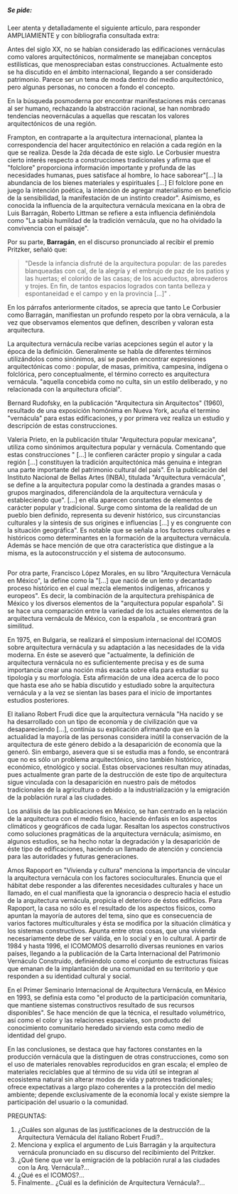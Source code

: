 ##### Se pide:
Leer atenta y detalladamente el siguiente artículo, para responder AMPLIAMIENTE y con bibliografia consultada extra:

Antes del siglo XX, no se habían considerado las edificaciones vernáculas como valores arquitectónicos, normalmente se manejaban conceptos estilísticas, que menospreciaban estas construcciones.
Actualmente esto se ha discutido en el ámbito internacional, llegando a ser considerado patrimonio. Parece ser un tema de moda dentro del medio arquitectónico, pero algunas personas, no conocen a fondo el concepto.


En la búsqueda posmoderna por encontrar manifestaciones más cercanas al ser humano, rechazando la abstracción racional, se han nombrado tendencias neovernáculas a aquellas que rescatan los valores arquitectónicos de una región.

Frampton, en contraparte a la arquitectura internacional, plantea la correspondencia del hacer arquitectónico en relación a cada región en la que se realiza.
Desde la 2da década de este siglo.
Le Corbusier muestra cierto interés respecto a construcciones tradicionales y afirma que el "folclore" proporciona información importante y profunda de las necesidades humanas, pues satisface al hombre, lo hace saborear"[...] la abundancia de los bienes materiales y espirituales [...] El folclore pone en juego la intención poética, la intención de agregar materialismo en beneficio de la sensibilidad, la manifestación de un instinto creador".
Asimismo, es conocida la influencia de la arquitectura vernácula mexicana en la obra de Luis Barragán, Roberto Littman se refiere a esta influencia definiéndola como "La sabia humildad de la tradición vernácula, que no ha olvidado la convivencia con el paisaje".

Por su parte, **Barragán**, en el discurso pronunciado al recibir el premio Pritzker, señaló que:

> "Desde la infancia disfruté de la arquitectura popular: de las paredes blanqueadas con cal, de la alegría y el embrujo de paz de los patios y las huertas; el colorido de las casas; de los acueductos, abrevaderos y trojes. En fin, de tantos espacios logrados con tanta belleza y espontaneidad e el campo y en la provincia […]" .

En los párrafos anteriormente citados, se aprecia que tanto Le Corbusier como Barragán, manifiestan un profundo respeto por la obra vernácula, a la vez que observamos elementos que definen, describen y valoran esta arquitectura.

La arquitectura vernácula recibe varias acepciones según el autor y la época de la definición. Generalmente se habla de diferentes términos utilizándolos como sinónimos, así se pueden encontrar expresiones arquitectónicas como : popular, de masas, primitiva, campesina, indígena o folclórica, pero conceptualmente, el término correcto es arquitectura vernácula.
"aquella concebida como no culta, sin un estilo deliberado, y no relacionada con la arquitectura oficial".

Bernard Rudofsky, en la publicación "Arquitectura sin Arquitectos" (1960), resultado de una exposición homónima en Nueva York, acuña el termino "vernácula" para estas edificaciones, y por primera vez realiza un estudio y descripción de estas construcciones.

Valeria Prieto, en la publicación titular "Arquitectura popular mexicana", utiliza como sinónimos arquitectura popular y vernácula. Comentando que estas construcciones " [...] le confieren carácter propio y singular a cada región [...] constituyen la tradición arquitectónica más genuina e integran una parte importante del patrimonio cultural del país".
En la publicación del Instituto Nacional de Bellas Artes (INBA), titulada "Arquitectura vernácula", se define a la arquitectura popular como la destinada a grandes masas o grupos marginados, diferenciándola de la arquitectura vernácula y estableciendo que". [...] en ella aparecen constantes de elementos de carácter popular y tradicional. Surge como síntoma de la realidad de un pueblo bien definido, representa su devenir histórico, sus circunstancias culturales y la síntesis de sus origines e influencias [...] y es congruente con la situación geográfica".
Es notable que se señala a los factores culturales e históricos como determinantes en la formación de la arquitectura vernácula. Además se hace mención de que otra característica que distingue a la misma, es la autoconstrucción y el sistema de autoconsumo.

<div class="mdl-grid">
<div class="mdl-cell mdl-cell--6-col mdl-typography--text-center">
<img src="./content/1/M1.1.13/Calido_Seco.9.1.jpg" alt>
</div>
<div class="mdl-cell mdl-cell--6-col mdl-typography--text-center">
<img src="./content/1/M1.1.13/Calido_Seco.4.jpg" alt>
<br/>
<img src="./content/1/M1.1.13/verna.1.jpg" alt>
</div>
<div class="mdl-cell mdl-cell--6-col mdl-typography--text-center">
<img src="./content/1/M1.1.13/verna.2.jpg" alt>
</div>
<div class="mdl-cell mdl-cell--6-col mdl-typography--text-center">
<img src="./content/1/M1.1.13/aljibe.jpg" alt>
</div>
<div class="mdl-cell mdl-cell--6-col mdl-cell--3-offset mdl-typography--text-center">
<img src="./content/1/M1.1.13/Vernacula.7.jpg" alt>
</div>
</div>

 Por otra parte, Francisco López Morales, en su libro "Arquitectura Vernácula en México", la define como la "[...] que nació de un lento y decantado proceso histórico en el cual mezcla elementos indígenas, africanos y europeos". Es decir, la combinación de la arquitectura prehispánica de México y los diversos elementos de la "arquitectura popular española". Si se hace una comparación entre la variedad de los actuales elementos de la arquitectura vernácula de México, con la española , se encontrará gran similitud.

 En 1975, en Bulgaria, se realizará el simposium internacional del ICOMOS sobre arquitectura vernácula y su adaptación a las necesidades de la vida moderna. En éste se aseveró que "actualmente, la definición de arquitectura vernácula no es suficientemente precisa y es de suma importancia crear una noción más exacta sobre ella para estudiar su tipología y su morfología. Esta afirmación de una idea acerca de lo poco que hasta ese año se había discutido y estudiado sobre la arquitectura vernácula y a la vez se sientan las bases para el inicio de importantes estudios posteriores.

 El italiano Robert Frudi dice que la arquitectura vernácula "Ha nacido y se ha desarrollado con un tipo de economía y de civilización que va desapareciendo [...], continúa su explicación afirmando que en la actualidad la mayoría de las personas considera inútil la conservación de la arquitectura de este género debido a la desaparición de economía que la generó. Sin embargo, asevera que si se estudia mas a fondo, se encontrará que no es sólo un problema arquitectónico, sino también histórico, económico, etnológico y social. Estas observaciones resultan muy atinadas, pues actualmente gran parte de la destrucción de este tipo de arquitectura sigue vinculada con la desaparición en nuestro país de métodos tradicionales de la agricultura o debido a la industrialización y la emigración de la población rural a las ciudades.


 Los análisis de las publicaciones en México, se han centrado en la relación de la arquitectura con el medio físico, haciendo énfasis en los aspectos climáticos y geográficos de cada lugar. Resaltan los aspectos constructivos como soluciones pragmáticas de la arquitectura vernácula; asimismo, en algunos estudios, se ha hecho notar la degradación y la desaparición de éste tipo de edificaciones, haciendo un llamado de atención y conciencia para las autoridades y futuras generaciones.

Amos Rapoport en "Vivienda y cultura" menciona la importancia de vincular la arquitectura vernácula con los factores socioculturales. Enuncia que el hábitat debe responder a las diferentes necesidades culturales y hace un llamado, en el cual manifiesta que la ignorancia o desprecio hacia el estudio de la arquitectura vernácula, propicia el deterioro de éstos edificios. Para Rapoport, la casa no sólo es el resultado de los aspectos físicos, como apuntan la mayoría de autores del tema, sino que es consecuencia de varios factores multiculturales y ésta se modifica por la situación climática y los sistemas constructivos.
Apunta entre otras cosas, que una vivienda necesariamente debe de ser válida, en lo social y en lo cultural. A partir de 1984 y hasta 1996, el ICOMOMOS desarrolló diversas reuniones en varios países, llegando a la publicación de la Carta Internacional del Patrimonio Vernáculo Construido, definiéndolo como el conjunto de estructuras físicas que emanan de la implantación de una comunidad en su territorio y que responden a su identidad cultural y social.

En el Primer Seminario Internacional de Arquitectura Vernácula, en México en 1993, se definía esta como "el producto de la participación comunitaria, que mantiene sistemas constructivos resultado de sus recursos disponibles".
 Se hace mención de que la técnica, el resultado volumétrico, así como el color y las relaciones espaciales, son producto del conocimiento comunitario heredado sirviendo esta como medio de identidad del grupo.

En las conclusiones, se destaca que hay factores constantes en la producción vernácula que la distinguen de otras construcciones, como son el uso de materiales renovables reproducidos en gran escala; el empleo de materiales reciclables que al término de su vida útil se integran al ecosistema natural sin alterar modos de vida y patrones tradicionales; ofrece expectativas a largo plazo coherentes a la protección del medio ambiente; depende exclusivamente de la economía local y existe siempre la participación del usuario o la comunidad.


PREGUNTAS:
1. ¿Cuáles son algunas de las justificaciones de la destrucción de la Arquitectura Vernácula del italiano Robert Frudi?..
2. Menciona y explica el argumento de Luis Barragán y la arquitectura vernácula pronunciado en su discurso del recibimiento del Pritzker.
3. ¿Qué tiene que ver la emigración de la población rural a las ciudades con la Arq. Vernácula?...
4. ¿Qué es el ICOMOS?... 
5. Finalmente.. ¿Cuál es la definición de Arquitectura Vernácula?...
